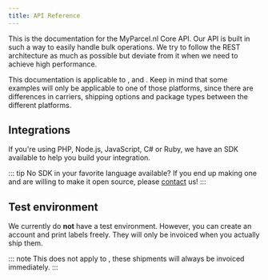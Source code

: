 ```yaml
---
title: API Reference
---
```


This is the documentation for the MyParcel.nl Core API. Our API is built in such
a way to easily handle bulk operations. We try to follow the REST architecture
as much as possible but deviate from it when we need to achieve high
performance.

This documentation is applicable to <DataType type="platform" id="1" />
, <DataType type="platform" id="2" /> and <DataType type="platform" id="3" />.
Keep in mind that some examples will only be applicable to one of those
platforms, since there are differences in carriers, shipping options and package
types between the different platforms.

## Integrations

If you're using PHP, Node.js, JavaScript, C# or Ruby, we have an SDK available
to help you build your integration.

<Stack class="lg:grid-cols-4 md:grid-cols-3 grid-cols-2 mt-3">
    <Integration name="php-sdk" hide-type />
    <Integration name="javascript-sdk" hide-type />
    <Integration name="c-sharp-sdk" hide-type />
    <Integration name="ruby-sdk" hide-type />
</Stack>

::: tip No SDK in your favorite language available?
If you end up making one and are willing to make it open source, please [contact] us!
:::

## Test environment

We currently do **not** have a test environment. However, you can create an
account and print labels freely. They will only be invoiced when you actually ship them.

::: note
This does not apply to <DataType type="package-type" id="4" />, these shipments
will always be invoiced immediately.
:::

[contact]: /contact.html

